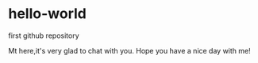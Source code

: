 # hello-world
first github repository

Mt here,it's very glad to chat with you.
Hope you have a nice day with me! 
